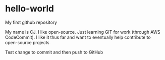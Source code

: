 # hello-world
My first github repository

My name is CJ. I like open-source. Just learning GIT for work (through AWS CodeCommit). I like it thus far and want to eventually help contribute to open-source projects

Test change to commit and then push to GitHub
